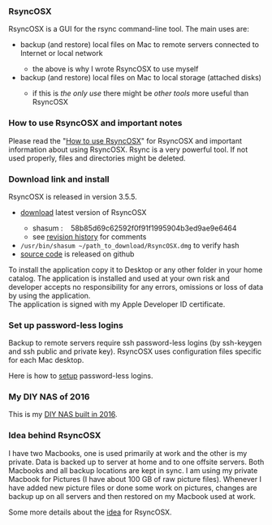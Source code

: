 
<h3>RsyncOSX</h3>
RsyncOSX is a GUI for the rsync command-line tool. The main uses are:

<ul>
<li>backup (and restore) local files on Mac to remote servers connected to Internet or local network</li>
<ul>
<li>the above is why I wrote RsyncOSX to use myself</li>
</ul>
<li>backup (and restore) local files on Mac to local storage (attached disks)</li>
<ul>
<li>if this is <i>the only use</i> there might be <i>other tools</i> more useful than RsyncOSX</li>
</ul>
</ul>

<h3>How to use RsyncOSX and important notes</h3>
Please read the "<a href="https://rsyncosx.blogspot.no/2016/08/how-to-use-rsyncosx.html" target="_blank">How to use RsyncOSX</a>" for RsyncOSX and important information about using RsyncOSX. Rsync is a very powerful tool. If not used properly, files and directories might be deleted.

<h3>Download link and install</h3>

RsyncOSX is released in version 3.5.5.
<ul>
<li><a href="https://dl.dropboxusercontent.com/u/52503631/RsyncOSX.dmg" target="_blank">download</a> latest version of RsyncOSX</li>
<ul>
<li>shasum :
<style type="text/css">
p.p1 {margin: 0.0px 0.0px 0.0px 0.0px; font: 11.0px Menlo; color: #000000; background-color: #ffffff}
span.s1 {font-variant-ligatures: no-common-ligatures}
</style>&nbsp; &nbsp;58b85d69c62592f0f91f1995904b3ed9ae9e6464</li>
<li>see <a href="https://rsyncosx.blogspot.no/2016/03/revision-history.html" target="_blank">revision history</a>&nbsp;for comments</li>
</ul>
<li><code>/usr/bin/shasum ~/path_to_download/RsyncOSX.dmg</code> to verify hash</li>
<li><a href="https://github.com/rsyncOSX/Version3.x" target="_blank">source code</a> is released on github</li>
<ul>
</ul>
</ul>
To install the application copy it to Desktop or any other folder in your home catalog. The application is installed and used at your own risk and developer accepts no responsibility for any errors, omissions or loss of data by using the application.
<br />
The application is signed with my Apple Developer ID certificate.<br />

<h3>Set up password-less logins</h3>

Backup to remote servers require ssh password-less logins (by ssh-keygen and ssh public and private key). RsyncOSX uses configuration files specific for each Mac desktop.

Here is how to <a href="http://rsyncosx.blogspot.no/2016/03/remote-servers-ssh-and-passwordless.html" target="_blank">setup</a>&nbsp;password-less logins.<br />

<h3>My DIY NAS of 2016</h3>
This is my <a href="https://rsyncosx.blogspot.no/2016/07/diy-nas.html" target="_blank">DIY NAS built in 2016</a>.<br />

<h3>
Idea behind RsyncOSX</h3>
I have two Macbooks, one is used primarily at work and the other is my private. Data is backed up to server at home and to one offsite servers. Both Macbooks and all backup locations are kept in sync. I am using my private Macbook for Pictures (I have about 100 GB of raw picture files). Whenever I have added new picture files or done some work on pictures, changes are backup up on all servers and then restored on my Macbook used at work.

Some more details about the&nbsp;<a href="http://rsyncosx.blogspot.no/2016/03/idea-behind-rsyncosx.html" target="_blank">idea</a>&nbsp;for RsyncOSX.</div>